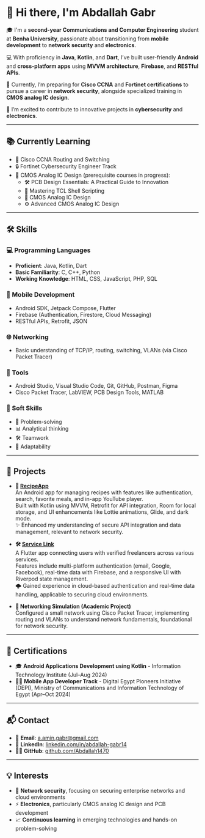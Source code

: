 # 👋 Hi there, I'm Abdallah Gabr

🎓 I'm a **second-year Communications and Computer Engineering** student at **Benha University**, passionate about transitioning from **mobile development** to **network security** and **electronics**.

💻 With proficiency in **Java**, **Kotlin**, and **Dart**, I’ve built user-friendly **Android** and **cross-platform apps** using **MVVM architecture**, **Firebase**, and **RESTful APIs**.

🔐 Currently, I’m preparing for **Cisco CCNA** and **Fortinet certifications** to pursue a career in **network security**, alongside specialized training in **CMOS analog IC design**.

🚀 I’m excited to contribute to innovative projects in **cybersecurity** and **electronics**.

---

## 📚 Currently Learning

- 📡 Cisco CCNA Routing and Switching  
- 🔒 Fortinet Cybersecurity Engineer Track  
- 🔧 CMOS Analog IC Design (prerequisite courses in progress):
  - 🛠️ PCB Design Essentials: A Practical Guide to Innovation  
  - 🐚 Mastering TCL Shell Scripting  
  - 🔬 CMOS Analog IC Design  
  - ⚙️ Advanced CMOS Analog IC Design  

---

## 🛠️ Skills

### 💻 Programming Languages
- **Proficient**: Java, Kotlin, Dart  
- **Basic Familiarity**: C, C++, Python  
- **Working Knowledge**: HTML, CSS, JavaScript, PHP, SQL  

### 📱 Mobile Development
- Android SDK, Jetpack Compose, Flutter  
- Firebase (Authentication, Firestore, Cloud Messaging)  
- RESTful APIs, Retrofit, JSON  

### 🌐 Networking
- Basic understanding of TCP/IP, routing, switching, VLANs (via Cisco Packet Tracer)  

### 🧰 Tools
- Android Studio, Visual Studio Code, Git, GitHub, Postman, Figma  
- Cisco Packet Tracer, LabVIEW, PCB Design Tools, MATLAB  

### 💼 Soft Skills
- 🧩 Problem-solving  
- 📊 Analytical thinking  
- 🛠 Teamwork  
- 🔄 Adaptability    

---

## 🚀 Projects

- **📲 [RecipeApp](https://github.com/Abdallah1470/ITI_RecipeApp)**  
  An Android app for managing recipes with features like authentication, search, favorite meals, and in-app YouTube player.  
  Built with Kotlin using MVVM, Retrofit for API integration, Room for local storage, and UI enhancements like Lottie animations, Glide, and dark mode.  
  ✨ Enhanced my understanding of secure API integration and data management, relevant to network security.

- **🛠️ [Service Link](https://github.com/Abdallah1470/service-link)**  
  A Flutter app connecting users with verified freelancers across various services.  
  Features include multi-platform authentication (email, Google, Facebook), real-time data with Firebase, and a responsive UI with Riverpod state management.  
  🌩️ Gained experience in cloud-based authentication and real-time data handling, applicable to securing cloud environments.

- **🧪 Networking Simulation (Academic Project)**  
  Configured a small network using Cisco Packet Tracer, implementing routing and VLANs to understand network fundamentals, foundational for network security.

---

## 📜 Certifications

- 🎓 **Android Applications Development using Kotlin** - Information Technology Institute (Jul–Aug 2024)  
- 🧑‍💻 **Mobile App Developer Track** - Digital Egypt Pioneers Initiative (DEPI), Ministry of Communications and Information Technology of Egypt (Apr–Oct 2024)

---

## 📬 Contact

- 📧 **Email**: a.amin.gabr@gmail.com  
- 💼 **LinkedIn**: [linkedin.com/in/abdallah-gabr14](https://linkedin.com/in/abdallah-gabr14)  
- 🧑‍💻 **GitHub**: [github.com/Abdallah1470](https://github.com/Abdallah1470)

---

## 💡 Interests

- 🔐 **Network security**, focusing on securing enterprise networks and cloud environments  
- ⚡ **Electronics**, particularly CMOS analog IC design and PCB development  
- 📈 **Continuous learning** in emerging technologies and hands-on problem-solving  
